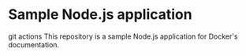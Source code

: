 # Sample Node.js application
git actions
This repository is a sample Node.js application for Docker's documentation.
